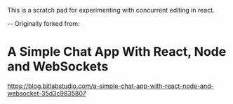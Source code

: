 This is a scratch pad for experimenting with concurrent editing in react.

--
Originally forked from:
# A Simple Chat App With React, Node and WebSockets

https://blog.bitlabstudio.com/a-simple-chat-app-with-react-node-and-websocket-35d3c9835807

